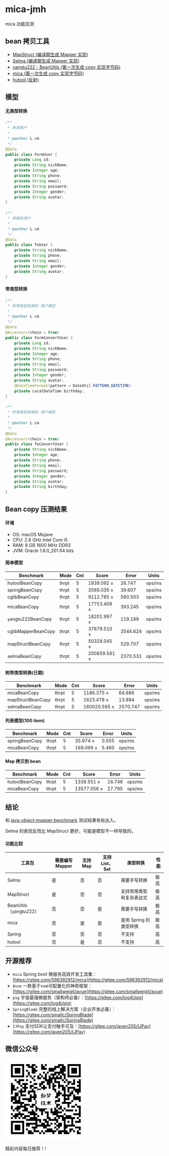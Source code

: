# mica-jmh
mica 功能压测

## bean 拷贝工具

- [MapStruct (编译期生成 Mapper 实现)](http://mapstruct.org/) 
- [Selma (编译期生成 Mapper 实现)](http://www.selma-java.org/)
- [yangtu222 - BeanUtils (第一次生成 copy 实现字节码)](https://github.com/yangtu222/BeanUtils)
- [mica (第一次生成 copy 实现字节码)](https://github.com/lets-mica/mica)
- [hutool (反射)](https://gitee.com/loolly/hutool)

## 模型
#### 无类型转换
```java
/**
 * 来源用户
 *
 * @author L.cm
 */
@Data
public class FormUser {
	private Long id;
	private String nickName;
	private Integer age;
	private String phone;
	private String email;
	private String password;
	private Integer gender;
	private String avatar;
}

/**
 * 转换的用户
 *
 * @author L.cm
 */
@Data
public class ToUser {
	private String nickName;
	private String phone;
	private String email;
	private Integer gender;
	private String avatar;
}

```

#### 带类型转换
```java
/**
 * 附带类型转换的 用户模型
 *
 * @author L.cm
 */
@Data
@Accessors(chain = true)
public class FormConvertUser {
	private Long id;
	private String nickName;
	private Integer age;
	private String phone;
	private String email;
	private String password;
	private Integer gender;
	private String avatar;
	@DateTimeFormat(pattern = DateUtil.PATTERN_DATETIME)
	private LocalDateTime birthday;
}

/**
 * 附带类型转换的 用户模型
 *
 * @author L.cm
 */
@Data
@Accessors(chain = true)
public class ToConvertUser {
	private String nickName;
	private Integer age;
	private String phone;
	private String email;
	private String password;
	private Integer gender;
	private String avatar;
	private String birthday;
}
```

## Bean copy 压测结果
#### 环境

* OS: macOS Mojave
* CPU: 2.8 GHz Intel Core i5
* RAM: 8 GB 1600 MHz DDR3
* JVM: Oracle 1.8.0_201 64 bits

#### 简单模型

| Benchmark           |   Mode |  Cnt  |      Score   |    Error |   Units |
| ------------------- | ------ | ----- | ------------ | -------- | ------- |
| hutoolBeanCopy      |  thrpt |    5  |   1939.092 ± |   26.747 |  ops/ms |
| springBeanCopy      |  thrpt |    5  |   3569.035 ± |   39.607 |  ops/ms |
| cglibBeanCopy       |  thrpt |    5  |   9112.785 ± |  560.503 |  ops/ms |
| micaBeanCopy        |  thrpt |    5  |  17753.409 ± |  393.245 |  ops/ms |
| yangtu222BeanCopy   |  thrpt |    5  |  18201.997 ± |  119.189 |  ops/ms |
| cglibMapperBeanCopy |  thrpt |    5  |  37679.510 ± | 3544.624 |  ops/ms |
| mapStructBeanCopy   |  thrpt |    5  |  50328.045 ± |  529.707 |  ops/ms |
| selmaBeanCopy       |  thrpt |    5  | 200859.561 ± | 2370.531 |  ops/ms |

#### 附带类型转换(日期)

| Benchmark         |  Mode  | Cnt  |     Score    |  Error     | Units  |
| ----------------- | ------ | ---- | ------------ | ---------  | ------ |
| micaBeanCopy      | thrpt  |  5   |   1186.375 ± |    64.686  | ops/ms |
| mapStructBeanCopy | thrpt  |  5   |   1623.478 ± |    13.894  | ops/ms |
| selmaBeanCopy     | thrpt  |  5   | 160020.595 ± |  2570.747  | ops/ms |

#### 列表模型(100 item)

| Benchmark      |   Mode |  Cnt  |  Score     | Error |  Units  |
| -------------- | ------ | ----- | ---------- | ----- | ------- |
| springBeanCopy |  thrpt |   5   |   35.974 ± | 0.555 |  ops/ms |
| micaBeanCopy   |  thrpt |   5   |  169.066 ± | 5.460 |  ops/ms |

#### Map 拷贝到 bean

| Benchmark      |  Mode  | Cnt   |   Score      | Error  | Units  |
| -------------- | ------ | ----- | ------------ | ------ | ------ |
| hutoolBeanCopy | thrpt  |  5    |   1338.551 ± | 16.746 | ops/ms |
| micaBeanCopy   | thrpt  |  5    |  13577.056 ± | 27.795 | ops/ms |

## 结论
和 [java-object-mapper-benchmark](https://github.com/arey/java-object-mapper-benchmark) 测试结果有些出入。

Selma 的表现反而比 MapStruct 更好，可能是模型不一样导致的。

#### 功能比较

| 工具包 | 需要编写Mapper | 支持Map | 支持List、Set | 类型转换 | 性能 |
| ------ | -------------- | ------- | ------------- | -------- | ---- |
| Selma |  是            |  否       | 否           |  需要手写转换   | 极高 |
| MapStruct |  是            |  否       | 否           | 支持常用类型和复杂表达式 | 极高 |
| BeanUtils（yangtu222） |  否            |  否       | 是          |  需要手写转换   | 极高 |
| mica |  否            |  是      | 是          |  是用 Spring 的类型转换  | 极高 |
| Spring |  否            |  否       | 否           | 不支持 | 高 |
| hutool |  否            |  是      | 否           |  不支持   | 高 |

## 开源推荐
- `mica` Spring boot 微服务高效开发工具集：[https://gitee.com/596392912/mica](https://gitee.com/596392912/mica)
- `Avue` 一款基于vue可配置化的神奇框架：[https://gitee.com/smallweigit/avue](https://gitee.com/smallweigit/avue)
- `pig` 宇宙最强微服务（架构师必备）：[https://gitee.com/log4j/pig](https://gitee.com/log4j/pig)
- `SpringBlade` 完整的线上解决方案（企业开发必备）：[https://gitee.com/smallc/SpringBlade](https://gitee.com/smallc/SpringBlade)
- `IJPay` 支付SDK让支付触手可及：[https://gitee.com/javen205/IJPay](https://gitee.com/javen205/IJPay)

## 微信公众号

![如梦技术](docs/img/dreamlu-weixin.jpg)

精彩内容每日推荐！!